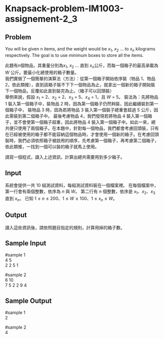 # Knapsack-problem-IM1003-assignement-2_3

## Problem
You will be given n items, and the weight would be $x_1$, $x_2$ ... to $x_n$ kilograms respectively. The goal is to use minimum boxes to store all the items.

此題有n個物品，其重量分別為$x_1$, $x_2$ ... 直到 $x_n$公斤，而每一個箱子的最高承載為 $W$ 公斤。要最小化總使用的箱子數量。<br>
我們實做了一個簡單的演算法（方法）：從第一個箱子開始依序裝（物品 1、物品 2，依此類推），直到該箱子裝不下下一個物品為止，就拿出一個新的箱子開始裝下一個物品，反覆如此直到裝完為止。（箱子可以回頭裝）<br>
舉例來說，假設 $x_1$ = 2、$x_2$ = 2、$x_3$ = 5、$x_4$ = 1，且 $W$ = 5。
裝法為：先將物品 1 裝入第一個箱子中，裝物品 2 時，因為第一個箱子仍然夠裝，因此繼續裝到第一個箱子中，
裝物品 3 時，因為若將物品 3 裝入第一個裝子總重會超過 5 公斤，因此需裝到第二個箱子中。
最後考慮物品 4，我們發現若將物品 4 裝入第一個箱子，並不會使第一個箱子超重，因此將物品 4 裝入第一個箱子中。如此一來，總共便只使用了兩個箱子。在本題中，針對每一個物品，我們都會考慮回頭裝，只有在已經被使用的箱子都不能容納這個物品時，才會使用一個新的箱子。在考慮回頭裝時，我們必須依照箱子被啟用的順序，先考慮第一個箱子，再考慮第二個箱子，依此類推，一找到一個可以裝的箱子就馬上使用。

請寫一個程式，讀入上述資訊，計算出總共需要用到多少箱子。

## Input
系統會提供一共 10 組測試資料，每組測試資料裝在一個檔案裡。
在每個檔案中，第一行會有兩個整數，依序為 $n$ 與 $W$。
第二行有 $n$ 個整數，依序是 $x_1$、$x_2$、$x_3$ 直到 $x_n$。
已知 $1≤n≤200$、$1≤W≤100$、$1≤x_n≤W$。

## Output
讀入這些資訊後，請依照題目指定的規則，計算用掉的箱子數。

## Sample Input
#sample 1 <br>
4 5<br>
2 2 5 1 <br>

#sample 2<br>
6 10<br>
7 5 2 2 9 4<br>

## Sample Output
#sample 1 <br>
2<br>


#sample 2<br>
4